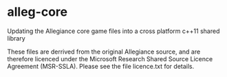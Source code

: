alleg-core
==========

Updating the Allegiance core game files into a cross platform c++11 shared library

These files are derrived from the original Allegiance source, and are therefore licenced under the 
Microsoft Research Shared Source Licence Agreement (MSR-SSLA). Please see the file licence.txt for
details.

